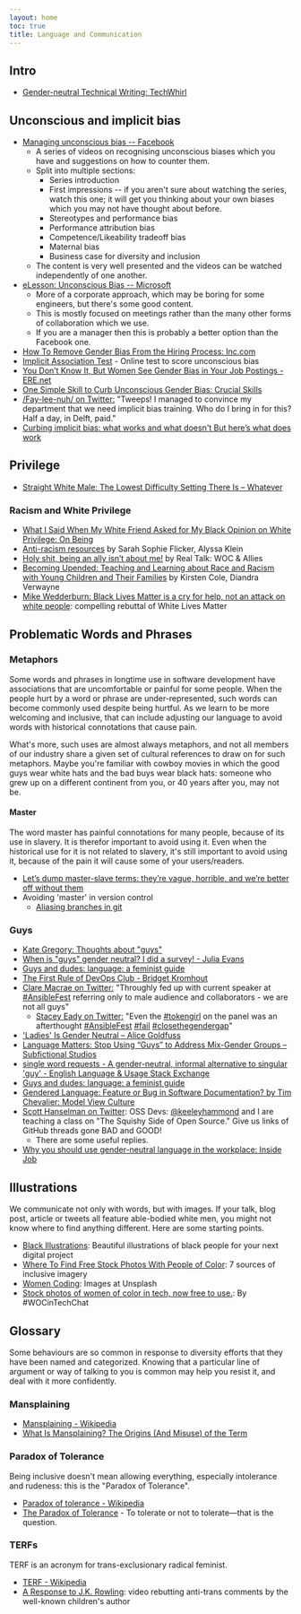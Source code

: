 ```yaml
---
layout: home
toc: true
title: Language and Communication
---
```


## Intro

* [Gender-neutral Technical Writing: TechWhirl](https://techwhirl.com/gender-neutral-technical-writing/)

<!-- ## Inclusion vs Diversity -->

<!-- ### Bringing people vs keeping them where they are -->

<!-- ## Equality -->

<!-- ## Micro-aggressions -->

## Unconscious and implicit bias

* [Managing unconscious bias -- Facebook](https://managingbias.fb.com/)
  * A series of videos on recognising unconscious biases which you have and suggestions on how to counter them.
  * Split into multiple sections:
    * Series introduction
    * First impressions -- if you aren't sure about watching the series, watch this one; it will get you thinking about your own biases which you may not have thought about before.
    * Stereotypes and performance bias
    * Performance attribution bias
    * Competence/Likeability tradeoff bias
    * Maternal bias
    * Business case for diversity and inclusion
   * The content is very well presented and the videos can be watched independently of one another.
* [eLesson: Unconscious Bias -- Microsoft](https://www.microsoft.com/en-us/diversity/training/default.aspx)
  * More of a corporate approach, which may be boring for some engineers, but there's some good content.
  * This is mostly focused on meetings rather than the many other forms of collaboration which we use.
  * If you are a manager then this is probably a better option than the Facebook one.
* [How To Remove Gender Bias From the Hiring Process: Inc.com](http://www.inc.com/will-yakowicz/how-to-help-end-gender-bias-while-hiring.html)
* [Implicit Association Test](https://implicit.harvard.edu/implicit/) - Online test to score unconscious bias
* [You Don’t Know It, But Women See Gender Bias in Your Job Postings - ERE.net](http://www.ere.net/2013/03/01/you-dont-know-it-but-women-see-gender-bias-in-your-job-postings/)
* [One Simple Skill to Curb Unconscious Gender Bias:  Crucial Skills](http://www.crucialskills.com/2015/08/one-simple-skill-to-curb-unconscious-gender-bias/)
* [/Fay-lee-nuh/ on Twitter:](https://twitter.com/Felienne/status/799604057577050113) "Tweeps! I managed to convince my department that we need implicit bias training. Who do I bring in for this? Half a day, in Delft, paid."
* [Curbing implicit bias: what works and what doesn't But here’s what does work](https://knowablemagazine.org/article/mind/2020/how-to-curb-implicit-bias)


## Privilege

* [Straight White Male: The Lowest Difficulty Setting There Is – Whatever](http://whatever.scalzi.com/2012/05/15/straight-white-male-the-lowest-difficulty-setting-there-is/)

### Racism and White Privilege

* [What I Said When My White Friend Asked for My Black Opinion on White Privilege:  On Being](https://onbeing.org/blog/what-i-said-when-my-white-friend-asked-for-my-black-opinion-on-white-privilege/)
* [Anti-racism resources](http://bit.ly/ANTIRACISMRESOURCES) by Sarah Sophie Flicker, Alyssa Klein
* [Holy shit, being an ally isn’t about me!](https://medium.com/@realtalkwocandallies/holy-shit-being-an-ally-isnt-about-me-ae2de5c47514) by Real Talk: WOC & Allies
* [Becoming Upended: Teaching and Learning about Race and Racism with Young Children and Their Families](https://www.naeyc.org/resources/pubs/yc/may2018/teaching-learning-race-and-racism) by Kirsten Cole, Diandra Verwayne
* [Mike Wedderburn: Black Lives Matter is a cry for help, not an attack on white people](https://www.skysports.com/football/news/11095/12013169/mike-wedderburn-black-lives-matter-is-a-cry-for-help-not-an-attack-on-white-people): compelling rebuttal of White Lives Matter

<!-- ## History -->

<!-- ## Pronouns -->

<!-- ### They -->

<!-- ### Neo-pronouns -->

## Problematic Words and Phrases

### Metaphors

Some words and phrases in longtime use in software development have associations that are uncomfortable or painful for some people. When the people hurt by a word or phrase are under-represented, such words can become commonly used despite being hurtful. As we learn to be more welcoming and inclusive, that can include adjusting our language to avoid words with historical connotations that cause pain. 

What's more, such uses are almost always metaphors, and not all members of our industry share a given set of cultural references to draw on for such metaphors. Maybe you're familiar with cowboy movies in which the good guys wear white hats and the bad buys wear black hats: someone who grew up on a different continent from you, or 40 years after you, may not be.

<!-- #### Blacklist -->

#### Master

The word master has painful connotations for many people, because of its use in slavery. It is therefor important to avoid using it. Even when the historical use for it is not related to slavery, it's still important to avoid using it, because of the pain it will cause some of your users/readers.

* [Let’s dump master-slave terms: they’re vague, horrible, and we’re better off without them](https://cdm.link/2020/06/lets-dump-master-slave-terms/)
* Avoiding 'master' in version control
  * [Aliasing branches in git](https://stackoverflow.com/a/549949/104370)

### Guys

* [Kate Gregory: Thoughts about "guys"](http://www.gregcons.com/KateBlog/ThoughtsAboutGuys.aspx)
* [When is "guys" gender neutral? I did a survey! - Julia Evans](http://jvns.ca/blog/2013/12/27/guys-guys-guys/)
* [Guys and dudes:  language: a feminist guide](https://debuk.wordpress.com/2016/02/21/guys-and-dudes/)
* [The First Rule of DevOps Club - Bridget Kromhout](http://bridgetkromhout.com/blog/2014/11/03/the-first-rule-of-devops-club/)
* [Clare Macrae on Twitter:](https://twitter.com/ClareMacraeUK/status/700259853365858304?p=v) "Throughly fed up with current speaker at [#AnsibleFest](https://twitter.com/search/?q=%23AnsibleFest&s=hash) referring only to male audience and collaborators - we are not all guys"
	* [Stacey Eady on Twitter:](https://twitter.com/told_tedith/status/700346343533969409?p=v) "Even the [#tokengirl](https://twitter.com/search/?q=%23tokengirl&s=hash) on the panel was an afterthought [#AnsibleFest](https://twitter.com/search/?q=%23AnsibleFest&s=hash) [#fail](https://twitter.com/search/?q=%23fail&s=hash) [#closethegendergap](https://twitter.com/search/?q=%23closethegendergap&s=hash)"
* ['Ladies' Is Gender Neutral – Alice Goldfuss](http://blog.alicegoldfuss.com/ladies-is-gender-neutral/)
* [Language Matters: Stop Using “Guys” to Address Mix-Gender Groups – Subfictional Studios](https://subfictional.com/2012/07/02/language-matters-stop-using-guys-to-address-mix-gender-groups/)
* [single word requests - A gender-neutral, informal alternative to singular 'guy' - English Language & Usage Stack Exchange](http://english.stackexchange.com/questions/193702/a-gender-neutral-informal-alternative-to-singular-guy)
* [Guys and dudes:  language: a feminist guide](https://debuk.wordpress.com/2016/02/21/guys-and-dudes/)
* [Gendered Language: Feature or Bug in Software Documentation? by Tim Chevalier:  Model View Culture](https://modelviewculture.com/pieces/gendered-language-feature-or-bug-in-software-documentation)
* [Scott Hanselman on Twitter](https://twitter.com/shanselman/status/904793438238892032): OSS Devs: [@keeleyhammond](https://twitter.com/keeleyhammond) and I are teaching a class on "The Squishy Side of Open Source." Give us links of GitHub threads gone BAD and GOOD!
	* There are some useful replies.
* [Why you should use gender-neutral language in the workplace:  Inside Job](https://www.totaljobs.com/insidejob/gender-neutral-language-in-the-workplace/)

## Illustrations

We communicate not only with words, but with images. If your talk, blog post, article or tweets all feature able-bodied white men, you might not know where to find anything different. Here are some starting points.

* [Black Illustrations](https://www.blackillustrations.com): Beautiful illustrations of black people for your next digital project
* [Where To Find Free Stock Photos With People of Color](https://peopleofcolorintech.com/articles/where-to-find-free-stock-photos-with-people-of-color/): 7 sources of inclusive imagery
* [Women Coding](https://unsplash.com/s/photos/woman-coding): Images at Unsplash
* [Stock photos of women of color in tech, now free to use.](https://www.flickr.com/people/wocintechchat/): By #WOCinTechChat

## Glossary

Some behaviours are so common in response to diversity efforts that they have been named and categorized. Knowing that a particular line of argument or way of talking to you is common may help you resist it, and deal with it more confidently.

<!-- ### Gaslighting -->

### Mansplaining

* [Mansplaining - Wikipedia](https://en.m.wikipedia.org/wiki/Mansplaining)
* [What Is Mansplaining? The Origins (And Misuse) of the Term](http://www.makeuseof.com/tag/mansplaining-origins-misuse-term/)

### Paradox of Tolerance

Being inclusive doesn't mean allowing everything, especially intolerance and rudeness: this is the "Paradox of Tolerance".

* [Paradox of tolerance - Wikipedia](https://en.wikipedia.org/wiki/Paradox_of_tolerance)
* [The Paradox of Tolerance](https://bigthink.com/the-paradox-of-tolerance) - To tolerate or not to tolerate—that is the question.

<!-- ### Sealioning -->

### TERFs

TERF is an acronym for trans-exclusionary radical feminist.

* [TERF - Wikipedia](https://en.wikipedia.org/wiki/TERF)
* [A Response to J.K. Rowling](https://youtu.be/WfQQqqfvmv0): video rebutting anti-trans comments by the well-known children's author 

<!-- ### Tone-policing -->

